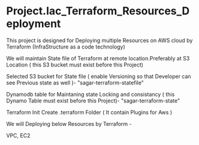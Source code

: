 # Project.Iac_Terraform_Resources_Deployment
This project is designed for Deploying multiple Resources on AWS cloud by Terraform (InfraStructure as a code technology)

We will maintain State file of Terraform at remote location.Preferably at S3 Location ( this S3 bucket must exist before this Project)

Selected S3 bucket for State file ( enable Versioning so that Developer can see Previous state as well )-
"sagar-terraform-statefile"

Dynamodb table for Maintaning state Locking and consistancy ( this Dynamo Table must exist before this Project)-
"sagar-terraform-state"

Terraform Init Create .terraform Folder ( It contain Plugins for Aws )

We will Deploying below Resources by Terraform - 

VPC,
EC2
